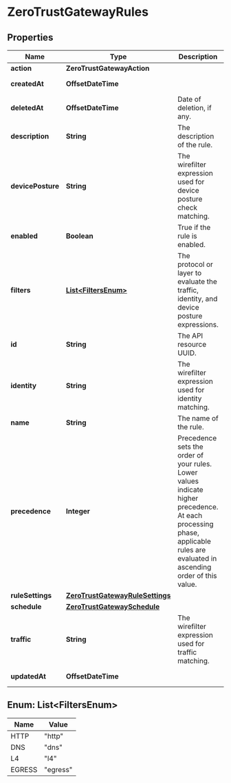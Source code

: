 

# ZeroTrustGatewayRules


## Properties

| Name | Type | Description | Notes |
|------------ | ------------- | ------------- | -------------|
|**action** | **ZeroTrustGatewayAction** |  |  [optional] |
|**createdAt** | **OffsetDateTime** |  |  [optional] [readonly] |
|**deletedAt** | **OffsetDateTime** | Date of deletion, if any. |  [optional] [readonly] |
|**description** | **String** | The description of the rule. |  [optional] |
|**devicePosture** | **String** | The wirefilter expression used for device posture check matching. |  [optional] |
|**enabled** | **Boolean** | True if the rule is enabled. |  [optional] |
|**filters** | [**List&lt;FiltersEnum&gt;**](#List&lt;FiltersEnum&gt;) | The protocol or layer to evaluate the traffic, identity, and device posture expressions. |  [optional] |
|**id** | **String** | The API resource UUID. |  [optional] |
|**identity** | **String** | The wirefilter expression used for identity matching. |  [optional] |
|**name** | **String** | The name of the rule. |  [optional] |
|**precedence** | **Integer** | Precedence sets the order of your rules. Lower values indicate higher precedence. At each processing phase, applicable rules are evaluated in ascending order of this value. |  [optional] |
|**ruleSettings** | [**ZeroTrustGatewayRuleSettings**](ZeroTrustGatewayRuleSettings.md) |  |  [optional] |
|**schedule** | [**ZeroTrustGatewaySchedule**](ZeroTrustGatewaySchedule.md) |  |  [optional] |
|**traffic** | **String** | The wirefilter expression used for traffic matching. |  [optional] |
|**updatedAt** | **OffsetDateTime** |  |  [optional] [readonly] |



## Enum: List&lt;FiltersEnum&gt;

| Name | Value |
|---- | -----|
| HTTP | &quot;http&quot; |
| DNS | &quot;dns&quot; |
| L4 | &quot;l4&quot; |
| EGRESS | &quot;egress&quot; |



